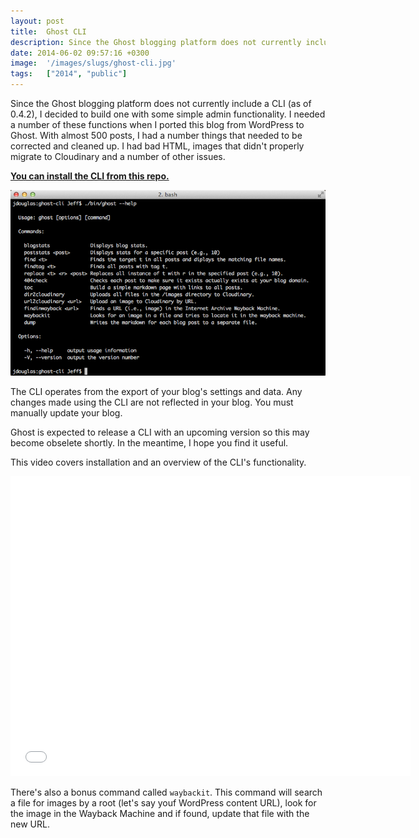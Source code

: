 ```yaml
---
layout: post
title:  Ghost CLI
description: Since the Ghost blogging platform does not currently include a CLI (as of 0.4.2), I decided to build one with some simple admin functionality. I needed a number of these functions when I ported this blog from WordPress to Ghost. With almost 500 posts, I had a number things that needed to be corrected and cleaned up. I had bad HTML, images that didnt properly migrate to Cloudinary and a number of other issues. You can install the CLI from this repo.  The CLI operates from the export of your blogs
date: 2014-06-02 09:57:16 +0300
image:  '/images/slugs/ghost-cli.jpg'
tags:   ["2014", "public"]
---
```

<p>Since the Ghost blogging platform does not currently include a CLI (as of 0.4.2), I decided to build one with some simple admin functionality. I needed a number of these functions when I ported this blog from WordPress to Ghost. With almost 500 posts, I had a number things that needed to be corrected and cleaned up. I had bad HTML, images that didn't properly migrate to Cloudinary and a number of other issues.</p>
<p><strong><a href="https://github.com/jeffdonthemic/ghost-cli">You can install the CLI from this repo.</a></strong></p>
<p><img src="images/ghost-cli.png" alt="" ></p>
<p>The CLI operates from the export of your blog's settings and data. Any changes made using the CLI are not reflected in your blog. You must manually update your blog.</p>
<p>Ghost is expected to release a CLI with an upcoming version so this may become obselete shortly. In the meantime, I hope you find it useful.</p>
<p>This video covers installation and an overview of the CLI's functionality.</p>
<div class="flex-video"><iframe width="640" height="480" src="//www.youtube.com/embed/LzG_EJ14g3Q" frameborder="0" allowfullscreen></iframe></div>
<p>There's also a bonus command called <code>waybackit</code>. This command will search a file for images by a root (let's say youf WordPress content URL), look for the image in the Wayback Machine and if found, update that file with the new URL.</p>

